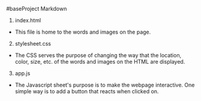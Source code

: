 #baseProject Markdown

1. index.html

  * This file is home to the words and images on the page.

2. stylesheet.css

  * The CSS serves the purpose of changing the way that the location, color, size, etc. of the words and images on the HTML are displayed.

3. app.js

  * The Javascript sheet's purpose is to make the webpage interactive. One simple way is to add a button that reacts when clicked on. 
